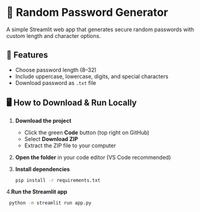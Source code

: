 # 🔑 Random Password Generator

A simple Streamlit web app that generates secure random passwords with custom length and character options.

## 🚀 Features
- Choose password length (8–32)
- Include uppercase, lowercase, digits, and special characters
- Download password as `.txt` file

## 🖥️ How to Download & Run Locally

1. **Download the project**
   - Click the green **Code** button (top right on GitHub)
   - Select **Download ZIP**
   - Extract the ZIP file to your computer

2. **Open the folder** in your code editor (VS Code recommended)

3. **Install dependencies**
   ```bash
   pip install -r requirements.txt
 4.**Run the Streamlit app**
   ```bash
    python -m streamlit run app.py
